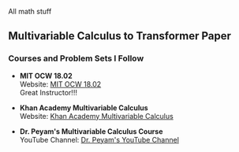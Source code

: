 

All math stuff

## Multivariable Calculus to Transformer Paper

### Courses and Problem Sets I Follow

- **MIT OCW 18.02**  
  Website: [MIT OCW 18.02](https://ocw.mit.edu/courses/mathematics/18-02-multivariable-calculus-fall-2007/)  
  Great Instructor!!!

- **Khan Academy Multivariable Calculus**  
  Website: [Khan Academy Multivariable Calculus](https://www.khanacademy.org/math/multivariable-calculus)  
  
- **Dr. Peyam's Multivariable Calculus Course**  
  YouTube Channel: [Dr. Peyam's YouTube Channel](https://www.youtube.com/channel/UCoOjTxz-u5zU0W38zMkQIFw)  
  
